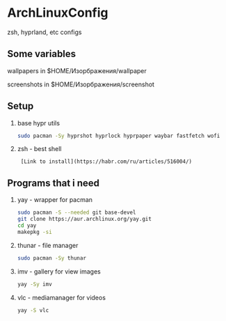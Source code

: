 # ArchLinuxConfig
zsh, hyprland, etc configs

## Some variables

wallpapers in $HOME/Изорбражения/wallpaper

screenshots in $HOME/Изорбражения/screenshot

## Setup

1. base hypr utils

    ~~~bash
    sudo pacman -Sy hyprshot hyprlock hyprpaper waybar fastfetch wofi
    ~~~

1. zsh - best shell

        [Link to install](https://habr.com/ru/articles/516004/)

## Programs that i need

1. yay - wrapper for pacman

    ~~~bash
    sudo pacman -S --needed git base-devel
    git clone https://aur.archlinux.org/yay.git
    cd yay
    makepkg -si
    ~~~

1. thunar - file manager

    ~~~bash
    sudo pacman -Sy thunar
    ~~~

1. imv - gallery for view images

    ~~~bash
    yay -Sy imv
    ~~~

1. vlc - mediamanager for videos

    ~~~bash
    yay -S vlc
    ~~~
